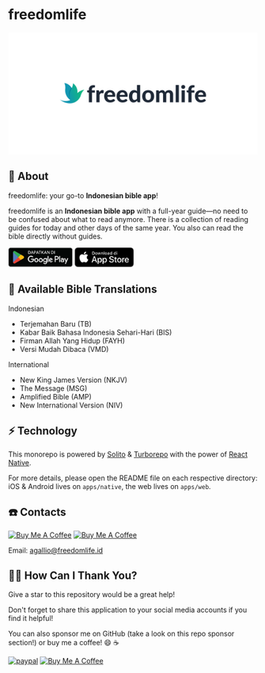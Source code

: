 # freedomlife

[![freedomlife logo](/apps/web/public/images/og-index.png)](https://freedomlife.id)

## 🔦 About

freedomlife: your go-to **Indonesian bible app**!

freedomlife is an **Indonesian bible app** with a full-year guide—no need to be confused about what to read anymore. There is a collection of reading guides for today and other days of the same year. You also can read the bible directly without guides.

<a href="https://play.google.com/store/apps/details?id=id.freedomlife.android" target="_blank"><img src="/apps/web/public/images/google-play-badge.webp" alt="Google Play Store Button" width="130"></a>
<a href="https://apps.apple.com/id/app/freedomlife/id1643246287" target="_blank"><img src="/apps/web/public/images/app-store-badge.webp" alt="Apple App Store Button" width="120"></a>

## 📖 Available Bible Translations

Indonesian

- Terjemahan Baru (TB)
- Kabar Baik Bahasa Indonesia Sehari-Hari (BIS)
- Firman Allah Yang Hidup (FAYH)
- Versi Mudah Dibaca (VMD)

International

- New King James Version (NKJV)
- The Message (MSG)
- Amplified Bible (AMP)
- New International Version (NIV)

## ⚡️ Technology

This monorepo is powered by [Solito](https://solito.dev) & [Turborepo](https://turbo.build/) with the power of [React Native](https://reactnative.dev/).

For more details, please open the README file on each respective directory: iOS & Android lives on `apps/native`, the web lives on `apps/web`.

## ☎️ Contacts

<a href="https://instagram.com/agallio" target="_blank"><img src="https://upload.wikimedia.org/wikipedia/commons/thumb/e/e7/Instagram_logo_2016.svg/768px-Instagram_logo_2016.svg.png" alt="Buy Me A Coffee" height="40" width="40"></a> <a href="https://twitter.com/agalliosamai" target="_blank"><img src="https://cdn3.iconfinder.com/data/icons/social-icons-5/607/Twitterbird.png" alt="Buy Me A Coffee" height="40" width="40"></a>

Email: <agallio@freedomlife.id>

## 🙏🏻 How Can I Thank You?

Give a star to this repository would be a great help!

Don't forget to share this application to your social media accounts if you find it helpful!

You can also sponsor me on GitHub (take a look on this repo sponsor section!) or buy me a coffee! 😄 ☕️

[![paypal](https://www.paypalobjects.com/en_US/i/btn/btn_donateCC_LG.gif)](https://paypal.me/agallio)
<a href="https://www.buymeacoffee.com/agallio" target="_blank"><img src="https://cdn.buymeacoffee.com/buttons/default-orange.png" alt="Buy Me A Coffee" height="41" width="174"></a>
